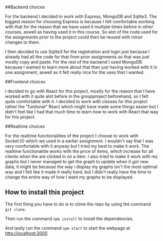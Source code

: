 ##Backend choices

For the backend I decided to work with Express, MongoDB and Sqlite3. The biggest reason for choosing Express is because I felt comfortable working with that for the reason that we have used it multiple times before in other courses, aswell as having used it in this course. So alot of the code used for the assignments prior to the project could then be reused with minor changes to them.

I then decided to use Sqlite3 for the registration and login just because I already had all the code for that from prior assignments so that was just mostly copy and paste. For the rest of the backend I used MongoDB because I wanted to learn more about that than just having worked with it in one assignment, aswell as it felt really nice for the uses that I wanted.

##Frontend choices

I decided to go with React for this project, mostly for the reason that I have worked with it quite alot before in the groupproject beforehand, so I felt quite comfortable with it. I decided to work with classes for this project rather the "funtional" React which might have made some things easier but I didn't feel like I had that much time to learn how to work with React that way for this project.

##Realtime choices

For the realtime functionalities of the project I choose to work with Socket.IO which we used in a earlier assignment. I wouldn't say that I was very comfortable with it anyway but I tried my best to make it work. The realtime functionalitie works with the price of items, which increase for all clients when the are clicked in on a item. I also tried to make it work with my graphs but I never managed to get the graph to update when it got new data, it might be because the way i display my graphs isn't the most optimal way and I felt like it made it really hard, but I didn't really have the time to change the entire way of how I want my graphs to be displayed.

## How to install this project

The first thing you have to do is to clone the repo by using the command `git clone`.

Then run the command `npm install` to install the dependencies.

And lastly run the command `npm start` to start the webpage at [http://localhost:3000](http://localhost:300)
